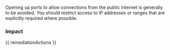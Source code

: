 
Opening up ports to allow connections from the public internet is generally to be avoided. You should restrict access to IP addresses or ranges that are explicitly required where possible.


### Impact
<!-- Add Impact here -->

<!-- DO NOT CHANGE -->
{{ remediationActions }}


